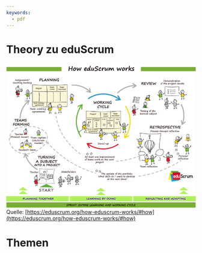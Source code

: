 ```yaml
---
keywords:
  - pdf
---
```


# Theory zu eduScrum

![How eduScrum works](../img/how_eduScrum_works.png)
Quelle: [https://eduscrum.org/how-eduscrum-works/#how](https://eduscrum.org/how-eduscrum-works/#how)

# Themen
<DocCardList/>
